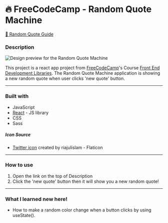 # 🔥 FreeCodeCamp - Random Quote Machine

[🔗 Random Quote Guide](https://fcc-react-random-quote.vercel.app/)

### Description

![Design preview for the Random Quote Machine ](./fcc-react-random-quote/src/images/preview-desktop.png)

This project is a react app project from [FreeCodeCamp](https://www.freecodecamp.org/learn)'s Course [Front End Development Libraries](https://www.freecodecamp.org/learn/front-end-development-libraries/). The Random Quote Machine application is showing a new random quote when user clicks 'new quote' button.

---

### Built with

- JavaScript
- [React](https://reactjs.org/) - JS library
- CSS
- Sass

##### Icon Source

- [Twitter icon](https://www.flaticon.com/free-icons/twitter-logo) created by riajulislam - Flaticon

---

### How to use

1. Open the link on the top of Description
2. Click the 'new quote' button
   then it will show you a new random quote!

---

### What I learned new here!

- How to make a random color change when a button clicks by using useState().
